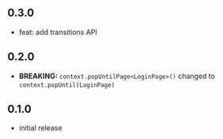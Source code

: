 ## 0.3.0

- feat: add transitions API

## 0.2.0

- **BREAKING:** `context.popUntilPage<LoginPage>()` changed to `context.popUntil(LoginPage)`

## 0.1.0

- initial release
